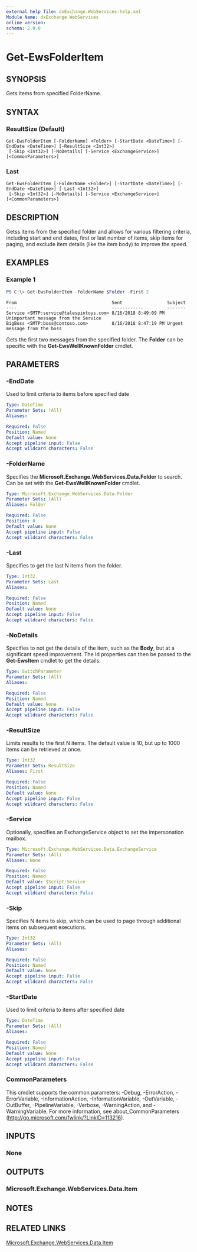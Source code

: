 ```yaml
---
external help file: dxExchange.WebServices-help.xml
Module Name: dxExchange.WebServices
online version:
schema: 2.0.0
---
```


# Get-EwsFolderItem

## SYNOPSIS
Gets items from specified FolderName.

## SYNTAX

### ResultSize (Default)
```
Get-EwsFolderItem [-FolderName] <Folder> [-StartDate <DateTime>] [-EndDate <DateTime>] [-ResultSize <Int32>]
 [-Skip <Int32>] [-NoDetails] [-Service <ExchangeService>] [<CommonParameters>]
```

### Last
```
Get-EwsFolderItem [-FolderName <Folder>] [-StartDate <DateTime>] [-EndDate <DateTime>] [-Last <Int32>]
 [-Skip <Int32>] [-NoDetails] [-Service <ExchangeService>] [<CommonParameters>]
```

## DESCRIPTION
Getss items from the specified folder and allows for various filtering criteria, including start and end dates, first or last number of items, skip items for paging, and exclude item details (like the item body) to improve the speed.

## EXAMPLES

### Example 1
```powershell
PS C:\> Get-EwsFolderItem -FolderName $Folder -First 2
```
```
From                                    Sent                 Subject
----                                    ------------         -------
Service <SMTP:service@talespintoys.com> 8/16/2018 8:49:09 PM Unimportant message from the Service
BigBoss <SMTP:boss@contoso.com>         8/16/2018 8:47:19 PM Urgent message from the boss
```

Gets the first two messages from the specified folder.  The **Folder** can be specific with the **Get-EwsWellKnownFolder** cmdlet.

## PARAMETERS

### -EndDate
Used to limit criteria to items before specified date

```yaml
Type: DateTime
Parameter Sets: (All)
Aliases:

Required: False
Position: Named
Default value: None
Accept pipeline input: False
Accept wildcard characters: False
```

### -FolderName
Specifies the **Microsoft.Exchange.WebServices.Data.Folder** to search.  Can be set with the **Get-EwsWellKnownFolder** cmdlet.

```yaml
Type: Microsoft.Exchange.WebServices.Data.Folder
Parameter Sets: (All)
Aliases: Folder

Required: False
Position: 0
Default value: None
Accept pipeline input: False
Accept wildcard characters: False
```

### -Last
Specifies to get the last N items from the folder.

```yaml
Type: Int32
Parameter Sets: Last
Aliases:

Required: False
Position: Named
Default value: None
Accept pipeline input: False
Accept wildcard characters: False
```

### -NoDetails
Specifies to not get the details of the item, such as the **Body**, but at a significant speed improvement.  The Id properties can then be passed to the **Get-EwsItem** cmdlet to get the details.

```yaml
Type: SwitchParameter
Parameter Sets: (All)
Aliases:

Required: False
Position: Named
Default value: None
Accept pipeline input: False
Accept wildcard characters: False
```

### -ResultSize
Limits results to the first N items.  The default value is 10, but up to 1000 items can be retrieved at once.

```yaml
Type: Int32
Parameter Sets: ResultSize
Aliases: First

Required: False
Position: Named
Default value: None
Accept pipeline input: False
Accept wildcard characters: False
```

### -Service
Optionally, specifies an ExchangeService object to set the impersonation mailbox.

```yaml
Type: Microsoft.Exchange.WebServices.Data.ExchangeService
Parameter Sets: (All)
Aliases: None

Required: False
Position: Named
Default value: $Script:Service
Accept pipeline input: False
Accept wildcard characters: False
```

### -Skip
Specifies N items to skip, which can be used to page through additional items on subsequent executions.

```yaml
Type: Int32
Parameter Sets: (All)
Aliases:

Required: False
Position: Named
Default value: None
Accept pipeline input: False
Accept wildcard characters: False
```

### -StartDate
Used to limit criteria to items after specified date

```yaml
Type: DateTime
Parameter Sets: (All)
Aliases:

Required: False
Position: Named
Default value: None
Accept pipeline input: False
Accept wildcard characters: False
```

### CommonParameters
This cmdlet supports the common parameters: -Debug, -ErrorAction, -ErrorVariable, -InformationAction, -InformationVariable, -OutVariable, -OutBuffer, -PipelineVariable, -Verbose, -WarningAction, and -WarningVariable.
For more information, see about_CommonParameters (http://go.microsoft.com/fwlink/?LinkID=113216).

## INPUTS

### None


## OUTPUTS

### Microsoft.Exchange.WebServices.Data.Item


## NOTES

## RELATED LINKS

[Microsoft.Exchange.WebServices.Data.Item](https://docs.microsoft.com/en-us/dotnet/api/microsoft.exchange.webservices.data.item?view=exchange-ews-api)